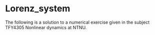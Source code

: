 # Lorenz_system
The following is a solution to a numerical exercise given in the subject TFY4305 Nonlinear dynamics at NTNU. 
